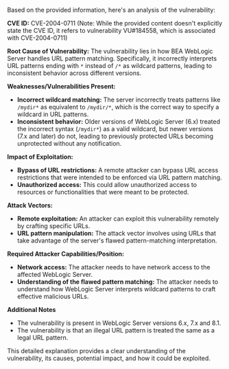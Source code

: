 Based on the provided information, here's an analysis of the vulnerability:

**CVE ID:** CVE-2004-0711 (Note: While the provided content doesn't explicitly state the CVE ID, it refers to vulnerability VU#184558, which is associated with CVE-2004-0711)

**Root Cause of Vulnerability:**
The vulnerability lies in how BEA WebLogic Server handles URL pattern matching. Specifically, it incorrectly interprets URL patterns ending with `*` instead of `/*` as wildcard patterns, leading to inconsistent behavior across different versions.

**Weaknesses/Vulnerabilities Present:**
-   **Incorrect wildcard matching:** The server incorrectly treats patterns like `/mydir*` as equivalent to `/mydir/*`, which is the correct way to specify a wildcard in URL patterns.
-   **Inconsistent behavior:** Older versions of WebLogic Server (6.x) treated the incorrect syntax (`/mydir*`) as a valid wildcard, but newer versions (7.x and later) do not, leading to previously protected URLs becoming unprotected without any notification.

**Impact of Exploitation:**
-   **Bypass of URL restrictions:** A remote attacker can bypass URL access restrictions that were intended to be enforced via URL pattern matching.
-   **Unauthorized access:** This could allow unauthorized access to resources or functionalities that were meant to be protected.

**Attack Vectors:**
-   **Remote exploitation:** An attacker can exploit this vulnerability remotely by crafting specific URLs.
-   **URL pattern manipulation:** The attack vector involves using URLs that take advantage of the server's flawed pattern-matching interpretation.

**Required Attacker Capabilities/Position:**
-   **Network access:** The attacker needs to have network access to the affected WebLogic Server.
-   **Understanding of the flawed pattern matching:** The attacker needs to understand how WebLogic Server interprets wildcard patterns to craft effective malicious URLs.

**Additional Notes**

-   The vulnerability is present in WebLogic Server versions 6.x, 7.x and 8.1.
-   The vulnerability is that an illegal URL pattern is treated the same as a legal URL pattern.

This detailed explanation provides a clear understanding of the vulnerability, its causes, potential impact, and how it could be exploited.